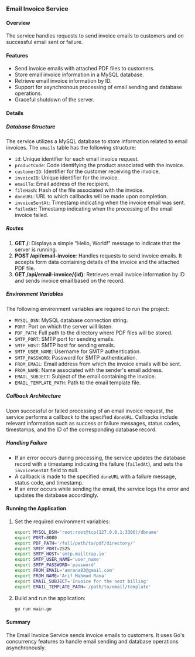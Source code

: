 ### Email Invoice Service

#### Overview
The service handles requests to send invoice emails to customers and on successful email sent or failure.

#### Features
- Send invoice emails with attached PDF files to customers.
- Store email invoice information in a MySQL database.
- Retrieve email invoice information by ID.
- Support for asynchronous processing of email sending and database operations.
- Graceful shutdown of the server.

#### Details

##### Database Structure
The service utilizes a MySQL database to store information related to email invoices. The `emails` table has the following structure:
- `id`: Unique identifier for each email invoice request.
- `productCode`: Code identifying the product associated with the invoice.
- `customerID`: Identifier for the customer receiving the invoice.
- `invoiceID`: Unique identifier for the invoice.
- `emailTo`: Email address of the recipient.
- `fileHash`: Hash of the file associated with the invoice.
- `doneURL`: URL to which callbacks will be made upon completion.
- `invoiceSentAt`: Timestamp indicating when the invoice email was sent.
- `failedAt`: Timestamp indicating when the processing of the email invoice failed.

##### Routes
1. **GET /**: Displays a simple "Hello, World!" message to indicate that the server is running.
2. **POST /api/email-invoice**: Handles requests to send invoice emails. It accepts form data containing details of the invoice and the attached PDF file.
3. **GET /api/email-invoice/{id}**: Retrieves email invoice information by ID and sends invoice email based on the record.

##### Environment Variables
The following environment variables are required to run the project:

- `MYSQL_DSN`: MySQL database connection string.
- `PORT`: Port on which the server will listen.
- `PDF_PATH`: Full path to the directory where PDF files will be stored.
- `SMTP_PORT`: SMTP port for sending emails.
- `SMTP_HOST`: SMTP host for sending emails.
- `SMTP_USER_NAME`: Username for SMTP authentication.
- `SMTP_PASSWORD`: Password for SMTP authentication.
- `FROM_EMAIL`: Email address from which the invoice emails will be sent.
- `FROM_NAME`: Name associated with the sender's email address.
- `EMAIL_SUBJECT`: Subject of the email containing the invoice.
- `EMAIL_TEMPLATE_PATH`: Path to the email template file.

##### Callback Architecture
Upon successful or failed processing of an email invoice request, the service performs a callback to the specified `doneURL`. Callbacks include relevant information such as success or failure messages, status codes, timestamps, and the ID of the corresponding database record.

##### Handling Failure
- If an error occurs during processing, the service updates the database record with a timestamp indicating the failure (`failedAt`), and sets the `invoiceSentAt` field to null.
- A callback is made to the specified `doneURL` with a failure message, status code, and timestamp.
- If an error occurs while sending the email, the service logs the error and updates the database accordingly.

#### Running the Application
1. Set the required environment variables:

   ```bash
   export MYSQL_DSN='root:root@tcp(127.0.0.1:3306)/dbname'
   export PORT=8080
   export PDF_PATH='/full/path/to/pdf/directory/'
   export SMTP_PORT=2525
   export SMTP_HOST='smtp.mailtrap.io'
   export SMTP_USER_NAME='user_name'
   export SMTP_PASSWORD='password'
   export FROM_EMAIL='amrana83@gmail.com'
   export FROM_NAME='Arif Mahmud Rana'
   export EMAIL_SUBJECT='Invoice for the next billing'
   export EMAIL_TEMPLATE_PATH='/path/to/email/template'
   ```

2. Build and run the application:

   ```bash
   go run main.go
   ```

#### Summary
The Email Invoice Service sends invoice emails to customers. It uses Go's concurrency features to handle email sending and database operations asynchronously.
